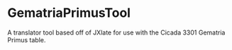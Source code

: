 # GematriaPrimusTool
A translator tool based off of JXlate for use with the Cicada 3301 Gematria Primus table.
